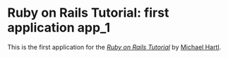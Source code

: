 # Ruby on Rails Tutorial: first application app_1 

This is the first application for the
[*Ruby on Rails Tutorial*](http://railstutorial.org/)
by [Michael Hartl](http://michaelhartl.com/).